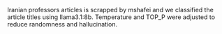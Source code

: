 Iranian professors articles is scrapped by mshafei and we classified the article titles using llama3.1:8b. Temperature and TOP_P were adjusted to reduce randomness and hallucination.
